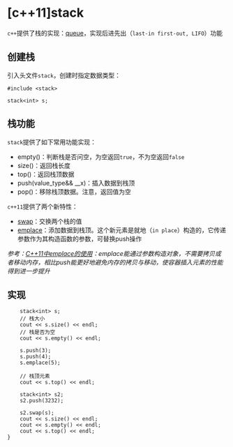 
# [c++11]stack

`c++`提供了栈的实现：[queue](http://www.cplusplus.com/reference/queue/queue/)，实现后进先出（`last-in first-out, LIFO`）功能

## 创建栈

引入头文件`stack`，创建时指定数据类型：

```
#include <stack>

stack<int> s;
```

## 栈功能

`stack`提供了如下常用功能实现：

* empty()：判断栈是否问空，为空返回`true`，不为空返回`false`
* size()：返回栈长度
* top()：返回栈顶数据
* push(value_type&& __x)：插入数据到栈顶
* pop()：移除栈顶数据。注意，返回值为空

`c++11`提供了两个新特性：

* [swap](http://www.cplusplus.com/reference/stack/stack/swap/)：交换两个栈的值
* [emplace](http://www.cplusplus.com/reference/stack/stack/emplace/)：添加数据到栈顶。这个新元素是就地（`in place`）构造的，它传递参数作为其构造函数的参数，可替换push操作

*参考：[C++11中emplace的使用](https://blog.csdn.net/u013700358/article/details/52623985)：emplace能通过参数构造对象，不需要拷贝或者移动内存，相比push能更好地避免内存的拷贝与移动，使容器插入元素的性能得到进一步提升*


## 实现

```
    stack<int> s;
    // 栈大小
    cout << s.size() << endl;
    // 栈是否为空
    cout << s.empty() << endl;

    s.push(3);
    s.push(4);
    s.emplace(5);

    // 栈顶元素
    cout << s.top() << endl;

    stack<int> s2;
    s2.push(3232);

    s2.swap(s);
    cout << s.size() << endl;
    cout << s.empty() << endl;
    cout << s.top() << endl;
}
```